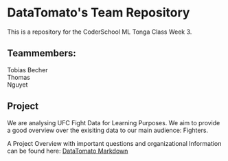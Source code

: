 # DataTomato's Team Repository

This is a repository for the CoderSchool ML Tonga Class Week 3.

## Teammembers:
Tobias Becher <br>
Thomas <br>
Nguyet

## Project
We are analysing UFC Fight Data for Learning Purposes. 
We aim to provide a good overview over the exisiting data to our main audience: Fighters. 

A Project Overview with important questions and organizational Information can be found here:
<a href="https://hackmd.io/EGRYll68SvS1Ekgky9W17Q?view">DataTomato Markdown</a>